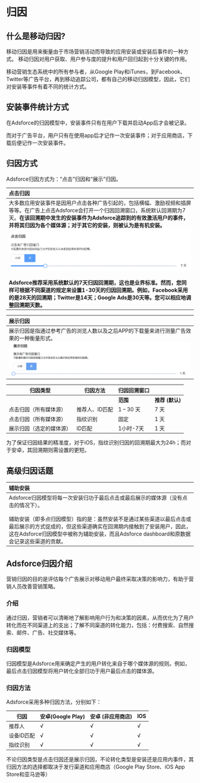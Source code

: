# 归因

## 什么是移动归因?

移动归因是用来衡量由于市场营销活动而导致的应用安装或安装后事件的一种方式。
移动归因对用户获取、用户参与度的提升和用户回归起到十分关键的作用。

移动营销生态系统中的所有参与者，从Google Play和iTunes，到Facebook、Twitter等广告平台，再到移动追踪公司，都有自己的移动归因模型，因此，它们对安装等事件有着不同的统计方式。



## 安装事件统计方式

在Adsforce的归因模型中，安装事件只有在用户下载并启动App后才会被记录。

而对于广告平台，用户只有在使用app后才记作一次安装事件；对于应用商店，下载后便记作一次安装事件。 



## 归因方式

Adsforce归因方式为：“点击”归因和“展示”归因。

| 点击归因                                                   |
| :----------------------------------------------------------- |
| 大多数应用安装事件是因用户点击各种广告引起的，包括横幅、激励视频和插屏等等。在广告上点击Adsforce会打开一个归因回溯窗口，系统默认回溯期为7天。<b>在该回溯期中发生的安装事件为Adsforce追踪到的有效激活用户的事件，并将其归因为各个媒体源；对于其它的安装，则被认为是有机安装。![image-20180816120429841](imgs/20190219104514.png)<br /><br />Adsforce推荐采用系统默认的7天归因回溯期，这也是业界标准。然而，您同样可根据不同渠道的规定来设置1-30天的归因回溯期。例如，Facebook采用的是28天的回溯期；Twitter是14天；Google Ads是30天等。您可以相应地调整回溯期天数。<br /> |

| 展示归因                                                   |
| :----------------------------------------------------------- |
| 展示归因是指通过参考广告的浏览人数以及之后APP的下载量来进行测量广告效果的一种衡量形式。 <br />![image-20190219114401](imgs/20190219114401.png)|


| **归因类型**      | **归因方法** | **归因回溯窗口** |      |
| ------------------------- | ---------------------- | -------------------------- | ------------------------- |
|                           |                        | **范围**                  | **推荐 (默认)** |
| 点击归因（所有媒体源）            | 推荐人、ID匹配  | 1 – 30 天                | 7 天 |
| 点击归因（所有媒体源）            | 指纹识别  | 固定                | 1 天 |
| 展示归因（选定的媒体源） | ID匹配         | 1小时-7天                      | 1 天                     |



为了保证归因结果的精准度，对于iOS，指纹识别归因的回溯期最大为24h；而对于安卓，其回溯期则需设置的更短。



## 高级归因话题

| 辅助安装                                                     |
| :------------------------------------------------------------ |
| Adsforce归因模型将每一次安装归功于最后点击或最后展示的媒体源（没有点击的情况下）。<br /><br />辅助安装（即多点归因模型）指的是：虽然安装不是通过某些渠道以最后点击或最后展示的方式促成的，但这些渠道确实在回溯期内接触到了安装用户，因此，这在Adsforce归因模型中被称为辅助安装，而且Adsforce dashboard和原数据会记录这些渠道的贡献。<br />|

## Adsforce归因介绍

营销归因的目的是评估每个广告展示对移动用户最终采取决策的影响力，有助于营销人员改善营销策略。

### 介绍

通过归因，营销者可以清晰地了解影响用户行为和决策的因素，从而优化为了用户转化而在不同渠道上的支出；了解不同渠道的转化能力，包括：付费搜索、自然搜索、邮件、广告、社交媒体等。

### 归因模型

归因模型是Adsforce用来确定产生的用户转化来自于哪个媒体源的规则。例如，最后点击归因模型将用户转化全部归功于用户最后点击的媒体源。

### 归因方法

Adsforce采用多种归因方法，分别如下： 

| 归因        | 安卓(Google Play) | 安卓 (非应用商店) | IOS  |
| ------------------ | -------------------- | --------------------- | ---- |
| 推荐人           | √                    | √                     | √    |
| 设备ID匹配 | √                    | √                     | √    |
| 指纹识别    | √                    | √                     | √    |

不论归因类型是点击归因还是展示归因，不论转化类型是安装还是应用内事件，其归因方法的选择都取决于发行渠道和应用商店（Google Play Store、iOS App Store和亚马逊等）